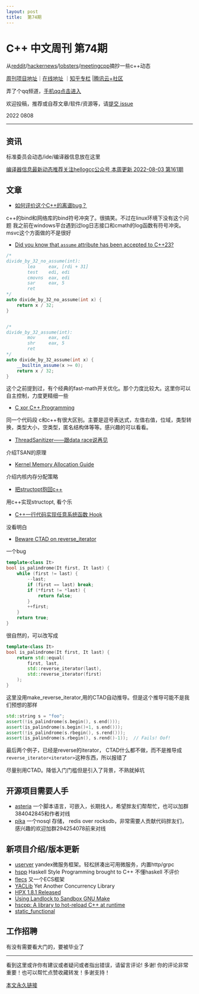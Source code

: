 ```yaml
---
layout: post
title:  第74期
---
```

# C++ 中文周刊 第74期

从[reddit](https://www.reddit.com/r/cpp/)/[hackernews](https://news.ycombinator.com/)/[lobsters](https://lobste.rs/)/[meetingcpp](https://www.meetingcpp.com/blog/blogroll/items/Meeting-Cpp-Blogroll-340.html)摘抄一些c++动态

[周刊项目地址](https://github.com/wanghenshui/cppweeklynews)｜[在线地址](https://wanghenshui.github.io/cppweeklynews/) ｜[知乎专栏](https://www.zhihu.com/column/jieyaren) |[腾讯云+社区](https://cloud.tencent.com/developer/column/92884)

弄了个qq频道，[手机qq点击进入](https://qun.qq.com/qqweb/qunpro/share?_wv=3&_wwv=128&inviteCode=xzjHQ&from=246610&biz=ka)

欢迎投稿，推荐或自荐文章/软件/资源等，请[提交 issue](https://github.com/wanghenshui/cppweeklynews/issues)

2022 0808

---

## 资讯

标准委员会动态/ide/编译器信息放在这里

[编译器信息最新动态推荐关注hellogcc公众号 本周更新 2022-08-03 第161期](https://github.com/hellogcc/osdt-weekly/blob/master/weekly-2022/2022-08-03.md)

## 文章

- [如何评价这个C++的离谱bug？](https://www.zhihu.com/question/543813788/answer/2581073497)

c++的bind和网络库的bind符号冲突了。很搞笑。不过在linux环境下没有这个问题
我之前在windows平台遇到过log日志接口和cmath的log函数有符号冲突。msvc这个方面做的不是很好

- [Did you know that `assume` attribute has been accepted to C++23?](https://github.com/QuantlabFinancial/cpp_tip_of_the_week/blob/master/289.md)

```cpp
/*
divide_by_32_no_assume(int):
        lea     eax, [rdi + 31]
        test    edi, edi
        cmovns  eax, edi
        sar     eax, 5
        ret
*/
auto divide_by_32_no_assume(int x) {
    return x / 32;
}


/*
divide_by_32_assume(int):
        mov     eax, edi
        shr     eax, 5
        ret
*/
auto divide_by_32_assume(int x) {
    __builtin_assume(x >= 0);
    return x / 32;
}
```

这个之前提到过，有个经典的fast-math开关优化。那个力度比较大。这里你可以自主控制，力度更精细一些

- [C xor C++ Programming](https://docs.google.com/document/d/16B36r0HksR0LqQAGLA1syYCtZvYaVC0hEF2D00ZAd0o/view)

同一个代码段 c和c++有很大区别。主要是逗号表达式，左值右值，位域，类型转换，类型大小，空类型，匿名结构体等等。感兴趣的可以看看。

- [ThreadSanitizer——跟data race说再见](https://zhuanlan.zhihu.com/p/38687826)

介绍TSAN的原理

- [Kernel Memory Allocation Guide](https://zhuanlan.zhihu.com/p/549864377)

介绍内核内存分配策略

- [把structopt抱回c++](https://zhuanlan.zhihu.com/p/547960432)

用c++实现structopt, 看个乐

- [C++一行代码实现任意系统函数 Hook](https://zhuanlan.zhihu.com/p/545872317)

没看明白

- [Beware CTAD on reverse_iterator](https://quuxplusone.github.io/blog/2022/08/02/reverse-iterator-ctad/)

一个bug

```cpp
template<class It>
bool is_palindrome(It first, It last) {
    while (first != last) {
        --last;
        if (first == last) break;
        if (*first != *last) {
            return false;
        }
        ++first;
    }
    return true;
}
```

很自然的，可以改写成

```cpp
template<class It>
bool is_palindrome(It first, It last) {
    return std::equal(
        first, last,
        std::reverse_iterator(last),
        std::reverse_iterator(first)
    );
}
```

这里没用make_reverse_iterator,用的CTAD自动推导。但是这个推导可能不是我们预想的那样

```cpp
std::string s = "foo";
assert(!is_palindrome(s.begin(), s.end()));
assert(is_palindrome(s.begin()+1, s.end()));
assert(!is_palindrome(s.rbegin(), s.rend()));
assert(is_palindrome(s.rbegin(), s.rend()-1));  // Fails! Oof!
```

最后两个例子，已经是reverse的iterator， CTAD什么都不做，而不是推导成 `reverse_iterator<iterator>`这种东西，所以报错了

尽量别用CTAD。降低入门门槛但是引入了背景，不熟就掉坑

## 开源项目需要人手

- [asteria](https://github.com/lhmouse/asteria) 一个脚本语言，可嵌入，长期找人，希望胖友们帮帮忙，也可以加群384042845和作者对线
- [pika](https://github.com/OpenAtomFoundation/pika) 一个nosql 存储， redis over rocksdb，非常需要人贡献代码胖友们， 感兴趣的欢迎加群294254078前来对线

## 新项目介绍/版本更新

- [userver](https://github.com/userver-framework/userver) yandex微服务框架。轻松拼凑出可用微服务，内置http/grpc
- [hspp](https://github.com/BowenFu/hspp#sample-4-for-stm--concurrent)  Haskell Style Programming brought to C++ 不懂haskell 不评价
- [flecs](https://github.com/SanderMertens/flecs) 又一个ECS框架
- [YACLib](https://github.com/YACLib/YACLib) Yet Another Concurrency Library
- [HPX 1.8.1 Released](https://hpx-docs.stellar-group.org/latest/html/releases/whats_new_1_8_1.html)
- [Using Landlock to Sandbox GNU Make](https://github.com/jart/landlock-make)
- [hscpp: A library to hot-reload C++ at runtime](https://github.com/jheruty/hscpp)
- [static_functional](https://github.com/grandseiken/static-functional)

## 工作招聘

有没有需要看大门的，要被毕业了

---

看到这里或许你有建议或者疑问或者指出错误，请留言评论! 多谢!  你的评论非常重要！也可以帮忙点赞收藏转发！多谢支持！

[本文永久链接](https://wanghenshui.github.io/cppweeklynews/posts/074.html)
